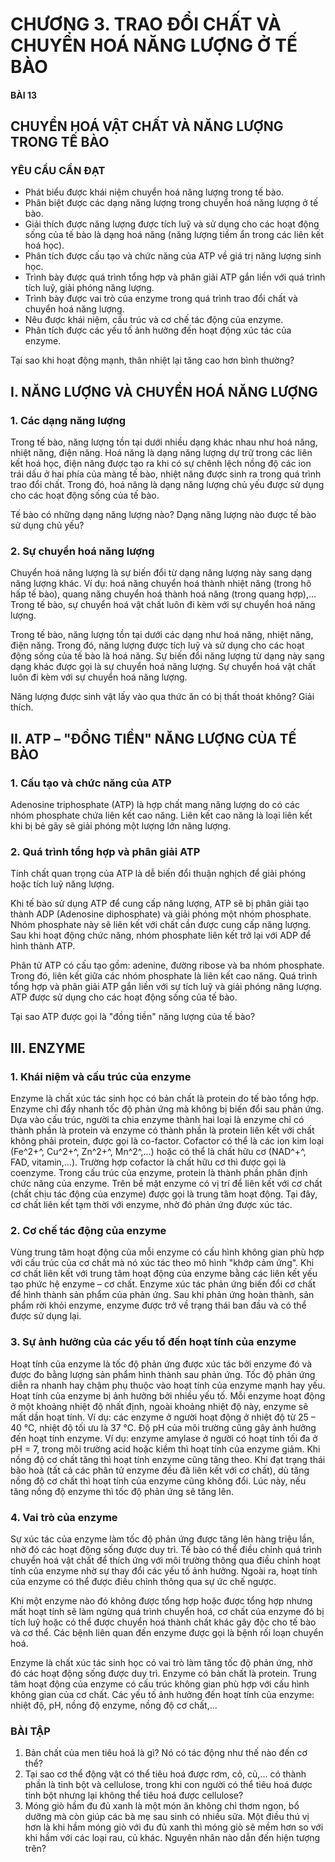 # CHƯƠNG 3. TRAO ĐỔI CHẤT VÀ CHUYỂN HOÁ NĂNG LƯỢNG Ở TẾ BÀO

#### BÀI 13
## CHUYỂN HOÁ VẬT CHẤT VÀ NĂNG LƯỢNG TRONG TẾ BÀO

### YÊU CẦU CẦN ĐẠT
- Phát biểu được khái niệm chuyển hoá năng lượng trong tế bào.
- Phân biệt được các dạng năng lượng trong chuyển hoá năng lượng ở tế bào.
- Giải thích được năng lượng được tích luỹ và sử dụng cho các hoạt động sống của tế bào là dạng hoá năng (năng lượng tiềm ẩn trong các liên kết hoá học).
- Phân tích được cấu tạo và chức năng của ATP về giá trị năng lượng sinh học.
- Trình bày được quá trình tổng hợp và phân giải ATP gắn liền với quá trình tích luỹ, giải phóng năng lượng.
- Trình bày được vai trò của enzyme trong quá trình trao đổi chất và chuyển hoá năng lượng.
- Nêu được khái niệm, cấu trúc và cơ chế tác động của enzyme.
- Phân tích được các yếu tố ảnh hưởng đến hoạt động xúc tác của enzyme.

Tại sao khi hoạt động mạnh, thân nhiệt lại tăng cao hơn bình thường?

## I. NĂNG LƯỢNG VÀ CHUYỂN HOÁ NĂNG LƯỢNG
### 1. Các dạng năng lượng
Trong tế bào, năng lượng tồn tại dưới nhiều dạng khác nhau như hoá năng, nhiệt năng, điện năng. Hoá năng là dạng năng lượng dự trữ trong các liên kết hoá học, điện năng được tạo ra khi có sự chênh lệch nồng độ các ion trái dấu ở hai phía của màng tế bào, nhiệt năng được sinh ra trong quá trình trao đổi chất. Trong đó, hoá năng là dạng năng lượng chủ yếu được sử dụng cho các hoạt động sống của tế bào.

Tế bào có những dạng năng lượng nào? Dạng năng lượng nào được tế bào sử dụng chủ yếu?

### 2. Sự chuyển hoá năng lượng
Chuyển hoá năng lượng là sự biến đổi từ dạng năng lượng này sang dạng năng lượng khác. Ví dụ: hoá năng chuyển hoá thành nhiệt năng (trong hô hấp tế bào), quang năng chuyển hoá thành hoá năng (trong quang hợp),... Trong tế bào, sự chuyển hoá vật chất luôn đi kèm với sự chuyển hoá năng lượng.

Trong tế bào, năng lượng tồn tại dưới các dạng như hoá năng, nhiệt năng, điện năng. Trong đó, năng lượng được tích luỹ và sử dụng cho các hoạt động sống của tế bào là hoá năng.
Sự biến đổi năng lượng từ dạng này sang dạng khác được gọi là sự chuyển hoá năng lượng.
Sự chuyển hoá vật chất luôn đi kèm với sự chuyển hoá năng lượng.

Năng lượng được sinh vật lấy vào qua thức ăn có bị thất thoát không? Giải thích.

## II. ATP – "ĐỒNG TIỀN" NĂNG LƯỢNG CỦA TẾ BÀO
### 1. Cấu tạo và chức năng của ATP
Adenosine triphosphate (ATP) là hợp chất mang năng lượng do có các nhóm phosphate chứa liên kết cao năng.
Liên kết cao năng là loại liên kết khi bị bẻ gãy sẽ giải phóng một lượng lớn năng lượng.

### 2. Quá trình tổng hợp và phân giải ATP
Tính chất quan trọng của ATP là dễ biến đổi thuận nghịch để giải phóng hoặc tích luỹ năng lượng.

Khi tế bào sử dụng ATP để cung cấp năng lượng, ATP sẽ bị phân giải tạo thành ADP (Adenosine diphosphate) và giải phóng một nhóm phosphate. Nhóm phosphate này sẽ liên kết với chất cần được cung cấp năng lượng. Sau khi hoạt động chức năng, nhóm phosphate liên kết trở lại với ADP để hình thành ATP.

Phân tử ATP có cấu tạo gồm: adenine, đường ribose và ba nhóm phosphate. Trong đó, liên kết giữa các nhóm phosphate là liên kết cao năng.
Quá trình tổng hợp và phân giải ATP gắn liền với sự tích luỹ và giải phóng năng lượng.
ATP được sử dụng cho các hoạt động sống của tế bào.

Tại sao ATP được gọi là "đồng tiền" năng lượng của tế bào?

## III. ENZYME
### 1. Khái niệm và cấu trúc của enzyme
Enzyme là chất xúc tác sinh học có bản chất là protein do tế bào tổng hợp. Enzyme chỉ đẩy nhanh tốc độ phản ứng mà không bị biến đổi sau phản ứng.
Dựa vào cấu trúc, người ta chia enzyme thành hai loại là enzyme chỉ có thành phần là protein và enzyme có thành phần là protein liên kết với chất không phải protein, được gọi là co-factor. Cofactor có thể là các ion kim loại (Fe^2+^, Cu^2+^, Zn^2+^, Mn^2^,...) hoặc có thể là chất hữu cơ (NAD^+^, FAD, vitamin,...). Trường hợp cofactor là chất hữu cơ thì được gọi là coenzyme. Trong cấu trúc của enzyme, protein là thành phần phân định chức năng của enzyme.
Trên bề mặt enzyme có vị trí để liên kết với cơ chất (chất chịu tác động của enzyme) được gọi là trung tâm hoạt động. Tại đây, cơ chất liên kết tạm thời với enzyme, nhờ đó phản ứng được xúc tác.

### 2. Cơ chế tác động của enzyme
Vùng trung tâm hoạt động của mỗi enzyme có cấu hình không gian phù hợp với cấu trúc của cơ chất mà nó xúc tác theo mô hình "khớp cảm ứng". Khi cơ chất liên kết với trung tâm hoạt động của enzyme bằng các liên kết yếu tạo phức hệ enzyme – cơ chất. Enzyme xúc tác phản ứng biến đổi cơ chất để hình thành sản phẩm của phản ứng. Sau khi phản ứng hoàn thành, sản phẩm rời khỏi enzyme, enzyme được trở về trạng thái ban đầu và có thể được sử dụng lại.

### 3. Sự ảnh hưởng của các yếu tố đến hoạt tính của enzyme
Hoạt tính của enzyme là tốc độ phản ứng được xúc tác bởi enzyme đó và được đo bằng lượng sản phẩm hình thành sau phản ứng. Tốc độ phản ứng diễn ra nhanh hay chậm phụ thuộc vào hoạt tính của enzyme mạnh hay yếu. Hoạt tính của enzyme bị ảnh hưởng bởi nhiều yếu tố.
Mỗi enzyme hoạt động ở một khoảng nhiệt độ nhất định, ngoài khoảng nhiệt độ này, enzyme sẽ mất dần hoạt tính. Ví dụ: các enzyme ở người hoạt động ở nhiệt độ từ 25 – 40 °C, nhiệt độ tối ưu là 37 °C.
Độ pH của môi trường cũng gây ảnh hưởng đến hoạt tính enzyme. Ví dụ: enzyme amylase ở người có hoạt tính tối đa ở pH = 7, trong môi trường acid hoặc kiềm thì hoạt tính của enzyme giảm.
Khi nồng độ cơ chất tăng thì hoạt tính enzyme cũng tăng theo. Khi đạt trạng thái bão hoà (tất cả các phân tử enzyme đều đã liên kết với cơ chất), dù tăng nồng độ cơ chất thì hoạt tính của enzyme cũng không đổi. Lúc này, nếu tăng nồng độ enzyme thì tốc độ phản ứng sẽ tăng lên.

### 4. Vai trò của enzyme
Sự xúc tác của enzyme làm tốc độ phản ứng được tăng lên hàng triệu lần, nhờ đó các hoạt động sống được duy trì.
Tế bào có thể điều chỉnh quá trình chuyển hoá vật chất để thích ứng với môi trường thông qua điều chỉnh hoạt tính của enzyme nhờ sự thay đổi các yếu tố ảnh hưởng. Ngoài ra, hoạt tính của enzyme có thể được điều chỉnh thông qua sự ức chế ngược.

Khi một enzyme nào đó không được tổng hợp hoặc được tổng hợp nhưng mất hoạt tính sẽ làm ngừng quá trình chuyển hoá, cơ chất của enzyme đó bị tích luỹ hoặc có thể được chuyển hoá thành chất khác gây độc cho tế bào và cơ thể. Các bệnh liên quan đến enzyme được gọi là bệnh rối loạn chuyển hoá.

Enzyme là chất xúc tác sinh học có vai trò làm tăng tốc độ phản ứng, nhờ đó các hoạt động sống được duy trì.
Enzyme có bản chất là protein. Trung tâm hoạt động của enzyme có cấu trúc không gian phù hợp với cấu hình không gian của cơ chất. Các yếu tố ảnh hưởng đến hoạt tính của enzyme: nhiệt độ, pH, nồng độ enzyme, nồng độ cơ chất,...

### BÀI TẬP
1. Bản chất của men tiêu hoá là gì? Nó có tác động như thế nào đến cơ thể?
2. Tại sao cơ thể động vật có thể tiêu hoá được rơm, cỏ, củ,... có thành phần là tinh bột và cellulose, trong khi con người có thể tiêu hoá được tinh bột nhưng lại không thể tiêu hoá được cellulose?
3. Móng giò hầm đu đủ xanh là một món ăn không chỉ thơm ngon, bổ dưỡng mà còn giúp các bà mẹ sau sinh có nhiều sữa. Một điều thú vị hơn là khi hầm móng giò với đu đủ xanh thì móng giò sẽ mềm hơn so với khi hầm với các loại rau, củ khác. Nguyên nhân nào dẫn đến hiện tượng trên?
